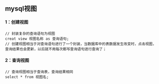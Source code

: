 ## mysql视图

#### 1：创建视图

```
// 封装复杂的查询语句为视图
creat view 视图名称 as 查询语句;
// 创建视图相当于对查询语句进行了一个封装，当数据库中的表数据发生改变时，点击视图，查询结果也会更新，以后就不用每次都写查询语句进行查询了；
```

#### 2：查询视图

```
// 查询视图相当于查询表，查询结果相同
select * from 视图名;
```

